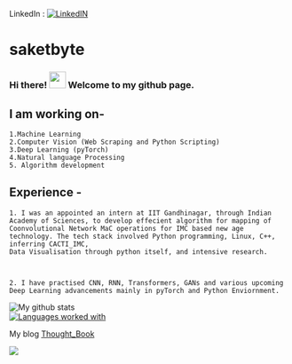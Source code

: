 LinkedIn : [![LinkedIN][1.2]][1]

# saketbyte
    
### Hi there! <img src="https://raw.githubusercontent.com/MartinHeinz/MartinHeinz/master/wave.gif" width="30px"> Welcome to my github page. 
## I am working on-
    1.Machine Learning
    2.Computer Vision (Web Scraping and Python Scripting)
    3.Deep Learning (pyTorch) 
    4.Natural language Processing
    5. Algorithm development
    
    
## Experience -
    
    1. I was an appointed an intern at IIT Gandhinagar, through Indian Academy of Sciences, to develop effecient algorithm for mapping of
    Coonvolutional Network MaC operations for IMC based new age technology. The tech stack involved Python programming, Linux, C++, inferring CACTI_IMC,
    Data Visualisation through python itself, and intensive research.



    2. I have practised CNN, RNN, Transformers, GANs and various upcoming Deep Learning advancements mainly in pyTorch and Python Enviornment.
 

![My github stats](https://github-readme-stats.vercel.app/api?username=saketbyte&count_private=true&theme=nightowl&count_private=True)
</br>
[![Languages worked with](https://github-readme-stats.vercel.app/api/top-langs/?username=saketbyte&count_private=true)](https://github.com/saketbyte/github-readme-stats&theme=nightowl)
</br>

<!-- Actual text -->


<!-- Icons -->

[1.2]:https://raw.githubusercontent.com/MartinHeinz/MartinHeinz/master/linkedin-3-16.png (LinkedIn icon without padding)

<!-- Links to your social media accounts -->

[1]: https://www.linkedin.com/in/samriddh-singh-70621b18b/
My blog
[Thought_Book](https://thoughtb.wordpress.com/)

![](https://komarev.com/ghpvc/?username=saketbyte&label=Peek+A+Boo)

